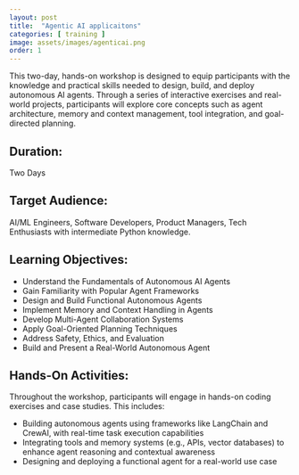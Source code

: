 ```yaml
---
layout: post
title:  "Agentic AI applicaitons"
categories: [ training ]
image: assets/images/agenticai.png
order: 1
---
```


This two-day, hands-on workshop is designed to equip participants with the knowledge and practical skills needed to design, build, and deploy autonomous AI agents. Through a series of interactive exercises and real-world projects, participants will explore core concepts such as agent architecture, memory and context management, tool integration, and goal-directed planning.


## Duration: 

Two Days

## Target Audience:

AI/ML Engineers, Software Developers, Product Managers, Tech Enthusiasts with intermediate Python knowledge.

## Learning Objectives:

- Understand the Fundamentals of Autonomous AI Agents
- Gain Familiarity with Popular Agent Frameworks
- Design and Build Functional Autonomous Agents
- Implement Memory and Context Handling in Agents
- Develop Multi-Agent Collaboration Systems
- Apply Goal-Oriented Planning Techniques
- Address Safety, Ethics, and Evaluation
- Build and Present a Real-World Autonomous Agent

## Hands-On Activities:

Throughout the workshop, participants will engage in hands-on coding exercises and case studies. This includes:

- Building autonomous agents using frameworks like LangChain and CrewAI, with real-time task execution capabilities
- Integrating tools and memory systems (e.g., APIs, vector databases) to enhance agent reasoning and contextual awareness
- Designing and deploying a functional agent for a real-world use case